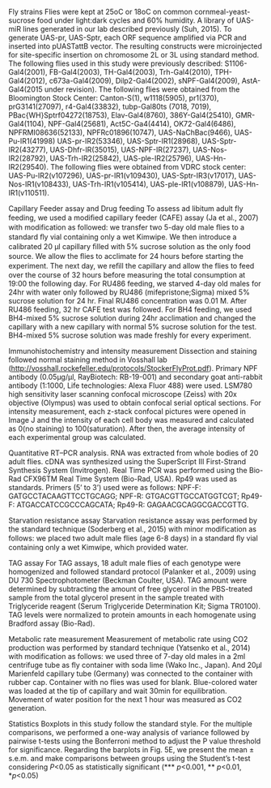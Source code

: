 Fly strains
Flies were kept at 25oC or 18oC on common cornmeal-yeast-sucrose food under light:dark cycles and 60% humidity. A library of UAS-miR lines generated in our lab described previously (Suh, 2015). To generate UAS-pr, UAS-Sptr, each ORF sequence amplified via PCR and inserted into pUASTattB vector. The resulting constructs were microinjected for site-specific insertion on chromosome 2L or 3L using standard method. The following flies used in this study were previously described: S1106-Gal4(2001), FB-Gal4(2003), TH-Gal4(2003), Trh-Gal4(2010), TPH-Gal4(2012), c673a-Gal4(2009), Dilp2-Gal4(2002), sNPF-Gal4(2009), AstA-Gal4(2015 under revision).
The following flies were obtained from the Bloomington Stock Center: Canton-S(1), w1118(5905), pr1(370), prG3141(27097), r4-Gal4(33832), tubp-Gal80ts (7018, 7019), PBac{WH}Sptrf04272(18753), Elav-Gal4(8760), 386Y-Gal4(25410), GMR-Gal4(1104), NPF-Gal4(25681), Act5C-Ga4(4414), OK72-Gal4(6486), NPFRMI08636(52133), NPFRc01896(10747), UAS-NaChBac(9466), UAS-Pu-IR1(41998) UAS-pr-IR2(53346), UAS-Sptr-IR1(28968), UAS-Sptr-IR2(43277), UAS-Dhfr-IR(35015), UAS-NPF-IR(27237), UAS-Nos-IR2(28792), UAS-Trh-IR2(25842), UAS-ple-IR2(25796), UAS-Hn-IR2(29540).
The following flies were obtained from VDRC stock center: UAS-Pu-IR2(v107296), UAS-pr-IR1(v109430), UAS-Sptr-IR3(v17017), UAS-Nos-IR1(v108433), UAS-Trh-IR1(v105414), UAS-ple-IR1(v108879), UAS-Hn-IR1(v110511).


Capillary Feeder assay and Drug feeding
To assess ad libitum adult fly feeding, we used a modiﬁed capillary feeder (CAFE) assay (Ja et al., 2007) with modification as followed: we transfer two 5-day old male ﬂies to a standard ﬂy vial containing only a wet Kimwipe. We then introduce a calibrated 20 µl capillary ﬁlled with 5% sucrose solution as the only food source. We allow the ﬂies to acclimate for 24 hours before starting the experiment. The next day, we reﬁll the capillary and allow the flies to feed over the course of 32 hours before measuring the total consumption at 19:00 the following day.
For RU486 feeding, we starved 4-day old males for 24hr with water only followed by RU486 (mifepristone;Sigma) mixed 5% sucrose solution for 24 hr. Final RU486 concentration was 0.01 M. After RU486 feeding, 32 hr CAFE test was followed.
For BH4 feeding, we used BH4-mixed 5% sucrose solution during 24hr acclimation and changed the capillary with a new capillary with normal 5% sucrose solution for the test. BH4-mixed 5% sucrose solution was made freshly for every experiment.


Immunohistochemistry and intensity measurement
Dissection and staining followed normal staining method in Vosshall lab (http://vosshall.rockefeller.edu/protocols/StockerFlyProt.pdf). Primary NPF antibody (0.05μg/μl, RayBiotech: RB-19-001) and secondary goat anti-rabbit antibody (1:1000, Life technologies: Alexa Fluor 488) were used. LSM780 high sensitivity laser scanning confocal microscope (Zeiss) with 20x objective (Olympus) was used to obtain confocal serial optical sections. For intensity measurement, each z-stack confocal pictures were opened in Image J and the intensity of each cell body was measured and calculated as 0(no staining) to 100(saturation). After then, the average intensity of each experimental group was calculated.


Quantitative RT–PCR analysis. 
RNA was extracted from whole bodies of 20 adult flies. cDNA was synthesized using the SuperScript III First-Strand Synthesis System (Invitrogen). Real Time PCR was performed using the Bio-Rad CFX96TM Real Time System (Bio-Rad, USA). Rp49 was used as standards. Primers (5’ to 3’) used were as follows: 
NPF-F: GATGCCTACAAGTTCCTGCAGG; NPF-R: GTGACGTTGCCATGGTCGT; Rp49-F: ATGACCATCCGCCCAGCATA; Rp49-R: GAGAACGCAGGCGACCGTTG.



Starvation resistance assay
Starvation resistance assay was performed by the standard technique (Soderberg et al., 2015) with minor modification as follows: we placed two adult male flies (age 6-8 days) in a standard ﬂy vial containing only a wet Kimwipe, which provided water.



TAG assay
For TAG assays, 18 adult male flies of each genotype were homogenized and followed standard protocol (Palanker et al., 2009) using DU 730 Spectrophotometer (Beckman Coulter, USA). TAG amount were determined by subtracting the amount of free glycerol in the PBS-treated sample from the total glycerol present in the sample treated with Triglyceride reagent (Serum Triglyceride Determination Kit; Sigma TR0100). TAG levels were normalized to protein amounts in each homogenate using Bradford assay (Bio-Rad).



Metabolic rate measurement
Measurement of metabolic rate using CO2 production was performed by standard technique (Yatsenko et al., 2014) with modification as follows: we used three of 7-day old males in a 2ml centrifuge tube as fly container with soda lime (Wako Inc., Japan). And 20μl Marienfeld capillary tube (Germany) was connected to the container with rubber cap. Container with no flies was used for blank. Blue-colored water was loaded at the tip of capillary and wait 30min for equilibration. Movement of water position for the next 1 hour was measured as CO2 generation.



Statistics
Boxplots in this study follow the standard style. For the multiple comparisons, we performed a one-way analysis of variance followed by pairwise t-tests using the Bonferroni method to adjust the P value threshold for significance. Regarding the barplots in Fig. 5E, we present the mean ± s.e.m. and make comparisons between groups using the Student’s t-test considering _P_<0.05 as statistically significant (*** _p_<0.001, ** _p_<0.01, *_p_<0.05)
